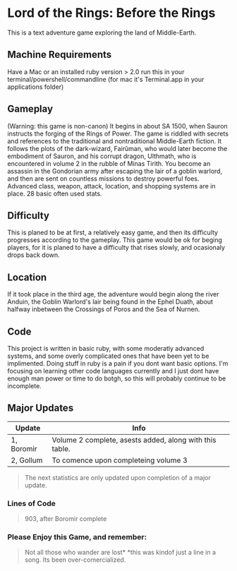 # Lord of the Rings: Before the Rings

This is a text adventure game exploring the land of Middle-Earth. 

## Machine Requirements
Have a Mac or an installed ruby version > 2.0
run this in your terminal/powershell/commandline (for mac it's Terminal.app in your applications folder)

## Gameplay
(Warning: this game is non-canon) It begins in about SA 1500, when Sauron instructs the forging of the Rings of Power. The game is riddled with secrets and references to the traditional and nontraditional Middle-Earth fiction. It follows the plots of the dark-wizard, Fairûman, who would later become the embodiment of Sauron, and his corrupt dragon,  Ulthmath, who is encountered in volume 2 in the rubble of Minas Tirith. You become an assassin in the Gondorian army after escaping the lair of a goblin warlord, and then are sent on countless missions to destroy powerful foes. Advanced class, weapon, attack, location, and shopping systems are in place. 28 basic often used stats.

## Difficulty
This is planed to be at first, a relatively easy game, and then its difficulty progresses according to the gameplay. This game would be ok for beging players, for it is planed to have a difficulty that rises slowly, and ocasionaly drops back down.

## Location
If it took place in the third age, the adventure would begin along the river Anduin, the Goblin Warlord's lair being found in the Ephel Duath, about halfway inbetween the Crossings of Poros and the Sea of Nurnen.


## Code
This project is written in basic ruby, with some moderatly advanced systems, and some overly complicated ones that have been yet to be implimented. Doing stuff in ruby is a pain if you dont want basic options.
I'm focusing on learning other code languages currently and I just dont have enough man power or time to do botgh, so this will probably continue to be incomplete.

## Major Updates

| Update | Info |
| ------------- | ------------- |
| 1, Boromir | Volume 2 complete, asests added, along with this table. |
| 2, Gollum | To comence upon completeing volume 3 |

>The next statistics are only updated upon completion of a major update.
### Lines of Code
>903, after Boromir complete

### Please Enjoy this Game, and remember:
>Not all those who wander are lost*
 *this was kindof just a line in a song. Its been over-comercialized.


